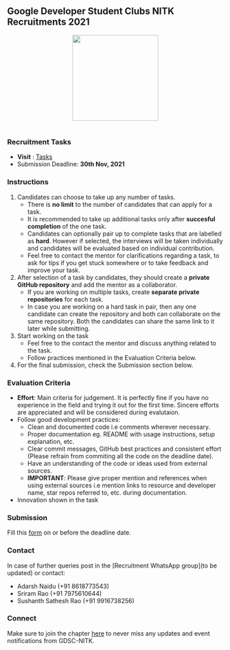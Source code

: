 ## Google Developer Student Clubs NITK Recruitments 2021

<p align="center"> 
	<img src='https://pbs.twimg.com/profile_images/1113306097912242176/WqWKUUtt.png' width=200> 
</p>

#
### Recruitment Tasks
* **Visit** : [Tasks](./RECRUITMENT_TASKS_2021.md)
* Submission Deadline: **30th Nov, 2021**

### Instructions
1. Candidates can choose to take up any number of tasks.
	* There is **no limit** to the number of candidates that can apply for a task.
	* It is recommended to take up additional tasks only after **succesful completion** of the one task.  
 	* Candidates can optionally pair up to complete tasks that are labelled as **hard**. However if selected, the interviews will be taken individually and candidates will be evaluated based on individual contribution.  
	* Feel free to contact the mentor for clarifications regarding a task, to ask for tips if you get stuck somewhere or to take feedback and improve your task.
3. After selection of a task by candidates, they should create a **private GitHub repository** and add the mentor as a collaborator.
	* If you are working on multiple tasks, create **separate private repositories** for each task.
	* In case you are working on a hard task in pair, then any one candidate can create the repository and both can collaborate on the same repository. Both the candidates can share the same link to it later while submitting.
4. Start working on the task
	* Feel free to the contact the mentor and discuss anything related to the task.
	* Follow practices mentioned in the Evaluation Criteria below.
5. For the final submission, check the Submission section below.

### Evaluation Criteria
* **Effort**: Main criteria for judgement. It is perfectly fine if you have no experience in the field and trying it out for the first time. Sincere efforts are appreciated and will be considered during evalutaion.
* Follow good development practices:
	* Clean and documented code i.e comments wherever necessary.
	* Proper documentation eg. README with usage instructions, setup explanation, etc. 
	* Clear commit messages, GitHub best practices and consistent effort (Please refrain from commiting all the code on the deadline date).
	* Have an understanding of the code or ideas used from external sources.
	* **IMPORTANT**: Please give proper mention and references when using external sources i.e mention links to resource and developer name, star repos referred to, etc. during documentation.
* Innovation shown in the task


### Submission
Fill this [form](https://forms.gle/C1b8Bb1uUkFfFAYM9) on or before the deadline date.

### Contact
In case of further queries post in the [Recruitment WhatsApp group](to be updated) or contact:
* Adarsh Naidu (+91 8618773543)
* Sriram Rao (+91 7975610644)
* Sushanth Sathesh Rao (+91 9916738256)

### Connect
Make sure to join the chapter [here](https://gdsc.community.dev/national-institute-of-technology-karnataka/) to never miss any updates and event notifications from GDSC-NITK.
